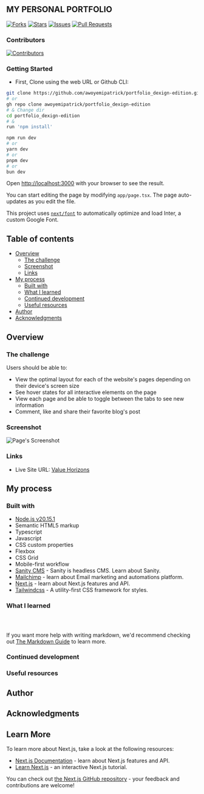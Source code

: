 # <a id="readme-top"></a>

## MY PERSONAL PORTFOLIO

 [![Forks](https://img.shields.io/github/forks/awoyemipatrick/portfolio_dexign-edition?style=social)](https://github.com/awoyemipatrick/portfolio_dexign-edition/network/members)  [![Stars](https://img.shields.io/github/stars/awoyemipatrick/portfolio_dexign-edition?style=social)](https://github.com/awoyemipatrick/portfolio_dexign-edition/stargazers) [![Issues](https://img.shields.io/github/issues/awoyemipatrick/portfolio_dexign-edition)](https://github.com/awoyemipatrick/portfolio_dexign-edition/issues) [![Pull Requests](https://img.shields.io/github/issues-pr/awoyemipatrick/portfolio_dexign-edition)](https://github.com/awoyemipatrick/portfolio_dexign-edition/pulls)

### Contributors

[![Contributors](https://img.shields.io/github/contributors/awoyemipatrick/portfolio_dexign-edition?color=blue)](https://github.com/awoyemipatrick/portfolio_dexign-edition/graphs/contributors)

### Getting Started

- First, Clone using the web URL or Github CLI:

```bash
git clone https://github.com/awoyemipatrick/portfolio_dexign-edition.git
# or
gh repo clone awoyemipatrick/portfolio_dexign-edition
# & Change dir
cd portfolio_dexign-edition
# &
run 'npm install'
```

```bash
npm run dev
# or
yarn dev
# or
pnpm dev
# or
bun dev
```

Open [http://localhost:3000](http://localhost:3000) with your browser to see the result.

You can start editing the page by modifying `app/page.tsx`. The page auto-updates as you edit the file.

This project uses [`next/font`](https://nextjs.org/docs/basic-features/font-optimization) to automatically optimize and load Inter, a custom Google Font.

## Table of contents

- [Overview](#overview)
  - [The challenge](#the-challenge)
  - [Screenshot](#screenshot)
  - [Links](#links)
- [My process](#my-process)
  - [Built with](#built-with)
  - [What I learned](#what-i-learned)
  - [Continued development](#continued-development)
  - [Useful resources](#useful-resources)
- [Author](#author)
- [Acknowledgments](#acknowledgments)

## Overview

### The challenge

Users should be able to:

- View the optimal layout for each of the website's pages depending on their device's screen size
- See hover states for all interactive elements on the page
- View each page and be able to toggle between the tabs to see new information
- Comment, like and share their favorite blog's post

### Screenshot

![Page's Screenshot](./screenshot.jpg)

### Links

- Live Site URL: [Value Horizons]()

## My process

### Built with

- [Node.js v20.15.1](https://nodejs.org/uk/blog/release/v20.15.1)
- Semantic HTML5 markup
- Typescript
- Javascript
- CSS custom properties
- Flexbox
- CSS Grid
- Mobile-first workflow
- [Sanity CMS](https://www.sanity.io/docs) - Sanity is headless CMS. Learn about Sanity.
- [Mailchimp](https://mailchimp.com/) - learn about Email marketing and automations platform.
- [Next.js](https://nextjs.org/docs) - learn about Next.js features and API.
- [Tailwindcss](https://tailwindcss.com) - A utility-first CSS framework for styles.

### What I learned

<!-- Use this section to recap over some of your major learnings while working through this project. Writing these out and providing code samples of areas you want to highlight is a great way to reinforce your own knowledge.

To see how you can add code snippets, see below: -->

```html

```

```css

```

```js

```

If you want more help with writing markdown, we'd recommend checking out [The Markdown Guide](https://www.markdownguide.org/) to learn more.

### Continued development

<!-- Use this section to outline areas that you want to continue focusing on in future projects. These could be concepts you're still not completely comfortable with or techniques you found useful that you want to refine and perfect. -->

### Useful resources

<!-- - [Example resource 1](https://www.example.com) - This helped me for XYZ reason. I really liked this pattern and will use it going forward.
- [Example resource 2](https://www.example.com) - This is an amazing article which helped me finally understand XYZ. I'd recommend it to anyone still learning this concept.

**Note: Delete this note and replace the list above with resources that helped you during the challenge. These could come in handy for anyone viewing your solution or for yourself when you look back on this project in the future.** -->

## Author

<!-- - Website - [Add your name here](https://www.your-site.com)
- Frontend Mentor - [@yourusername](https://www.frontendmentor.io/profile/yourusername)
- Twitter - [@yourusername](https://www.twitter.com/yourusername) -->

## Acknowledgments

<!-- This is where you can give a hat tip to anyone who helped you out on this project. Perhaps you worked in a team or got some inspiration from someone else's solution. This is the perfect place to give them some credit.

**Note: Delete this note and edit this section's content as necessary. If you completed this challenge by yourself, feel free to delete this section entirely.** -->

## Learn More

To learn more about Next.js, take a look at the following resources:

- [Next.js Documentation](https://nextjs.org/docs) - learn about Next.js features and API.
- [Learn Next.js](https://nextjs.org/learn) - an interactive Next.js tutorial.

You can check out [the Next.js GitHub repository](https://github.com/vercel/next.js/) - your feedback and contributions are welcome!
